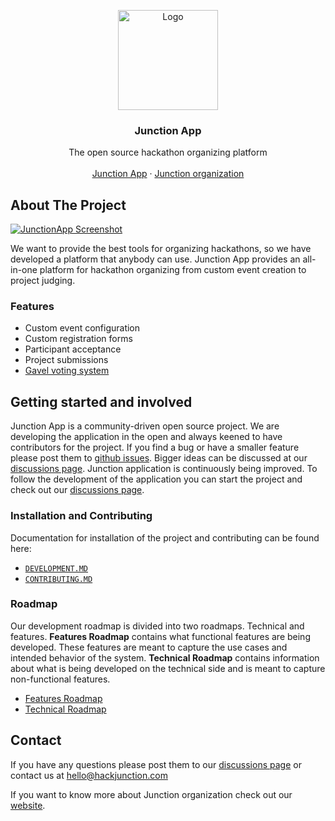 <!-- PROJECT LOGO -->
<p align="center">
  <a href="https://github.com/hackjunction/">
    <img src="https://res.cloudinary.com/hackjunction/image/upload/v1563872579/misc_assets/junction_logos_2019-emblem_black.png" alt="Logo" width="160" height="160">
  </a>

  <h3 align="center">Junction App</h3>

  <p align="center">
    The open source hackathon organizing platform
    <br />
    <br />
    <a href="https://www.app.hackjunction.com">Junction App</a>
    ·
    <a href="https://www.hackjunction.com">Junction organization</a>
  </p>
</p>

<!-- ABOUT THE PROJECT -->
## About The Project

[![JunctionApp Screenshot][product-screenshot]](https://app.hackjunction.com)

We want to provide the best tools for organizing hackathons, so we have developed a platform that anybody can use. Junction App provides an all-in-one platform for hackathon organizing from custom event creation to project judging.

### Features

* Custom event configuration
* Custom registration forms
* Participant acceptance
* Project submissions
* [Gavel voting system](https://www.anishathalye.com/2015/03/07/designing-a-better-judging-system/)


<!-- ROADMAP & FOLLOWING DEVELOPMENT -->
## Getting started and involved

Junction App is a community-driven open source project. We are developing the application in the open and always keened to have contributors for the project. If you find a bug or have a smaller feature please post them to [github issues](https://github.com/hackjunction/JunctionApp/issues). Bigger ideas can be discussed at our [discussions page][disussions-page]. Junction application is continuously being improved. To follow the development of the application you can start the project and check out our [discussions page][disussions-page].

### Installation and Contributing
Documentation for installation of the project and contributing can be found here:
* [`DEVELOPMENT.MD`](https://github.com/hackjunction/JunctionApp/blob/dev/DEVELOPMENT.md)
* [`CONTRIBUTING.MD`](https://github.com/hackjunction/JunctionApp/blob/dev/CONTRIBUTING.md)

### Roadmap

Our development roadmap is divided into two roadmaps. Technical and features. **Features Roadmap** contains what functional features are being developed. These features are meant to capture the use cases and intended behavior of the system. **Technical Roadmap** contains information about what is being developed on the technical side and is meant to capture non-functional features.
* [Features Roadmap](https://github.com/hackjunction/JunctionApp/projects/10)
* [Technical Roadmap](https://github.com/hackjunction/JunctionApp/projects/11)

## Contact
If you have any questions please post them to our [discussions page][disussions-page] or contact us at hello@hackjunction.com

If you want to know more about Junction organization check out our [website](https://www.hackjunction.com).


[product-screenshot]: https://res.cloudinary.com/hackjunction/image/upload/v1619696835/github/2021-04-29_14-44.png

[disussions-page]: https://github.com/hackjunction/JunctionApp/issues
